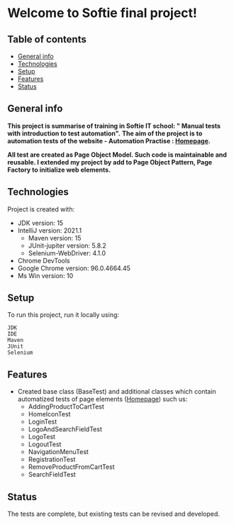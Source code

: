 # Welcome to Softie final project!


##  Table of contents
* [General info](#general-info)
* [Technologies](#technologies)
* [Setup](#setup)
* [Features](#features)
* [Status](#status)

## General info



 **This project is summarise of training in Softie IT school: " Manual tests with introduction to test automation".**
 **The aim of the project is to automation tests of the website - Automation Practise :  [Homepage](http://automationpractice.com/).**

 **All test are created as Page Object Model. Such code is maintainable and reusable. I extended my project by add to Page Object Pattern, Page Factory to initialize web elements.**



## Technologies
Project is created with:
* JDK version: 15
* IntelliJ version: 2021.1
    * Maven version: 15
    * JUnit-jupiter version: 5.8.2
    * Selenium-WebDriver: 4.1.0
* Chrome DevTools
* Google Chrome version: 96.0.4664.45
* Ms Win version: 10



## Setup
To run this project, run it locally using:

```
JDK 
IDE
Maven
JUnit
Selenium
```
## Features

* Created base class (BaseTest) and additional classes which contain automatized tests of page elements ([Homepage](http://automationpractice.com/))  such us:
    * AddingProductToCartTest
    * HomeIconTest
    * LoginTest
    * LogoAndSearchFieldTest
    * LogoTest
    * LogoutTest
    * NavigationMenuTest
    * RegistrationTest
    * RemoveProductFromCartTest
    * SearchFieldTest
    


## Status

The tests are complete, but existing tests can be revised and developed.


